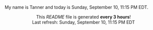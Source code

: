 My name is Tanner and today is Sunday, September 10, 11:15 PM EDT.

<p align="center">This <i>README</i> file is generated <b>every 3 hours</b>!</br>Last refresh: Sunday, September 10, 11:15 PM EDT<br /></p>
